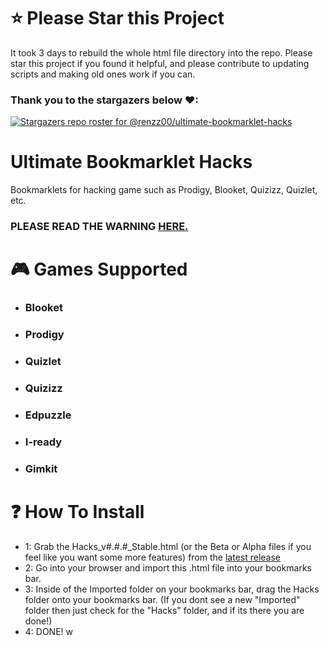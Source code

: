 # ⭐ Please Star this Project
It took 3 days to rebuild the whole html file directory into the repo. Please star this project if you found it helpful, and please contribute to updating scripts and making old ones work if you can.

### Thank you to the stargazers below ❤:

[![Stargazers repo roster for @renzz00/ultimate-bookmarklet-hacks](https://reporoster.com/stars/dark/notext/renzz00/ultimate-bookmarklet-hacks)](https://github.com/renzz00/ultimate-bookmarklet-hacks/stargazers)

# Ultimate Bookmarklet Hacks
Bookmarklets for hacking game such as Prodigy, Blooket, Quizizz, Quizlet, etc.
### PLEASE READ THE WARNING [HERE.](https://github.com/renzz00/ultimate-bookmarklet-hacks/blob/main/WARNING.md)

# 🎮 Games Supported
* ### Blooket
* ### Prodigy
* ### Quizlet
* ### Quizizz
* ### Edpuzzle
* ### I-ready
* ### Gimkit

# ❓ How To Install
* 1: Grab the Hacks_v#.#.#_Stable.html (or the Beta or Alpha files if you feel like you want some more features) from the [latest release](https://github.com/renzz00/ultimate-bookmarklet-hacks/releases/latest)
* 2: Go into your browser and import this .html file into your bookmarks bar.
* 3: Inside of the Imported folder on your bookmarks bar, drag the Hacks folder onto your bookmarks bar. (If you dont see a new "Imported" folder then just check for the "Hacks" folder, and if its there you are done!)
* 4: DONE!
w
